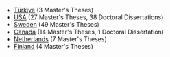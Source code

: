 * [Türkiye](Turkiye.md) (3 Master's Theses)
* [USA](USA.md) (27 Master's Theses, 38 Doctoral Dissertations)
* [Sweden](Sweden.md) (49 Master's Theses)
* [Canada](Canada.md) (14 Master's Theses, 1 Doctoral Dissertation)
* [Netherlands](Netherlands.md) (7 Master's Theses)
* [Finland](Finland.md) (4 Master's Theses)
